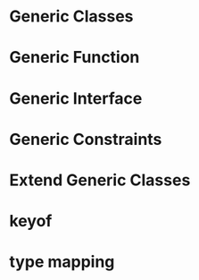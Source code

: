 # Generic Classes

# Generic Function

# Generic Interface

# Generic Constraints

# Extend Generic Classes

# keyof

# type mapping
